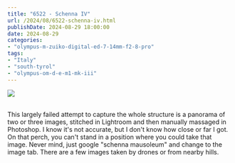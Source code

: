 ```yaml
---
title: "6522 - Schenna IV"
url: /2024/08/6522-schenna-iv.html
publishDate: 2024-08-29 18:00:00
date: 2024-08-29
categories:
- "olympus-m-zuiko-digital-ed-7-14mm-f2-8-pro"
tags:
- "Italy"
- "south-tyrol"
- "olympus-om-d-e-m1-mk-iii"
---
```

<div class="container">
<div class="center"><a target="_blank" href="https://d25zfm9zpd7gm5.cloudfront.net/1200x1200/2020/20200906_151151-Pano_lr.jpg"><img class="webfeedsFeaturedVisual" src="https://d25zfm9zpd7gm5.cloudfront.net/0600x0600/2020/20200906_151151-Pano_lr.jpg" /></a></div>
</div>
<br />

This largely failed attempt to capture the whole structure
is a panorama of two or three images, stitched in Lightroom
and then manually massaged in Photoshop. I know it's not
accurate, but I don't know how close or far I got. On that
perch, you can't stand in a position where you could take
that image. Never mind, just google "schenna mausoleum" and
change to the image tab. There are a few images taken by
drones or from nearby hills.

